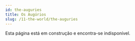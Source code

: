 ```yaml
---
id: the-auguries
title: Os Augúrios
slug: /11-the-world/the-auguries
---
```


Esta página está em construção e encontra-se indisponível.
